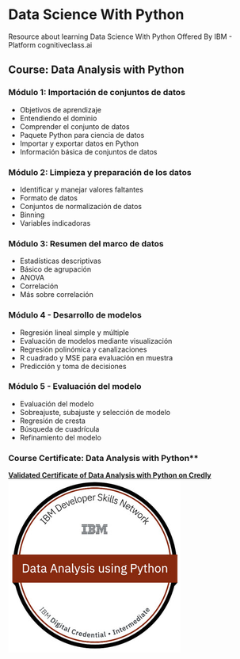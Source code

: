 # Data Science With Python
Resource about learning Data Science With Python Offered By IBM - Platform cognitiveclass.ai
## Course: Data Analysis with Python
### Módulo 1: Importación de conjuntos de datos
- Objetivos de aprendizaje
- Entendiendo el dominio
- Comprender el conjunto de datos
- Paquete Python para ciencia de datos
- Importar y exportar datos en Python
- Información básica de conjuntos de datos

### Módulo 2: Limpieza y preparación de los datos
- Identificar y manejar valores faltantes
- Formato de datos
- Conjuntos de normalización de datos
- Binning
- Variables indicadoras
### Módulo 3: Resumen del marco de datos
- Estadísticas descriptivas
- Básico de agrupación
- ANOVA
- Correlación
- Más sobre correlación
### Módulo 4 - Desarrollo de modelos
- Regresión lineal simple y múltiple
- Evaluación de modelos mediante visualización
- Regresión polinómica y canalizaciones
- R cuadrado y MSE para evaluación en muestra
- Predicción y toma de decisiones
### Módulo 5 - Evaluación del modelo
- Evaluación del modelo
- Sobreajuste, subajuste y selección de modelo
- Regresión de cresta
- Búsqueda de cuadrícula
- Refinamiento del modelo
### Course Certificate: Data Analysis with Python**
 **[Validated Certificate of Data Analysis with Python on Credly](https://www.credly.com/badges/719a1d30-977e-40e6-a4bb-dedbe642d5a5)**
<br>
![Validated Certificate of Data Analysis with Python on Credly](Certificate-Data-Analysis-with-Python.jpg)